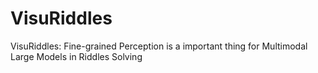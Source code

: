 # VisuRiddles
VisuRiddles: Fine-grained Perception is a important thing for Multimodal Large Models in Riddles Solving
